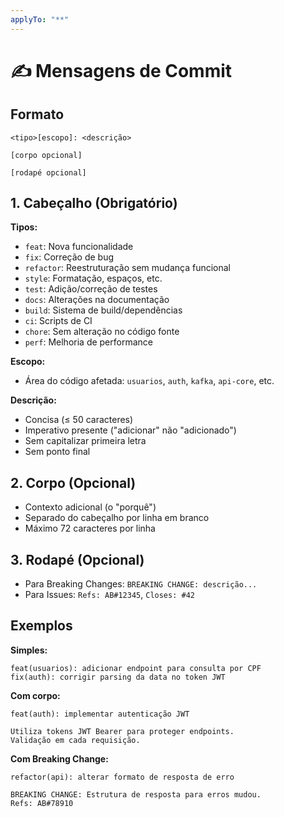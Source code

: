 ```yaml
---
applyTo: "**"
---
```

# ✍️ Mensagens de Commit

## Formato
```
<tipo>[escopo]: <descrição>

[corpo opcional]

[rodapé opcional]
```

## 1. Cabeçalho (Obrigatório)

**Tipos:**
- `feat`: Nova funcionalidade
- `fix`: Correção de bug
- `refactor`: Reestruturação sem mudança funcional
- `style`: Formatação, espaços, etc.
- `test`: Adição/correção de testes
- `docs`: Alterações na documentação
- `build`: Sistema de build/dependências
- `ci`: Scripts de CI
- `chore`: Sem alteração no código fonte
- `perf`: Melhoria de performance

**Escopo:**
- Área do código afetada: `usuarios`, `auth`, `kafka`, `api-core`, etc.

**Descrição:**
- Concisa (≤ 50 caracteres)
- Imperativo presente ("adicionar" não "adicionado")
- Sem capitalizar primeira letra
- Sem ponto final

## 2. Corpo (Opcional)
- Contexto adicional (o "porquê")
- Separado do cabeçalho por linha em branco
- Máximo 72 caracteres por linha

## 3. Rodapé (Opcional)
- Para Breaking Changes: `BREAKING CHANGE: descrição...`
- Para Issues: `Refs: AB#12345`, `Closes: #42`

## Exemplos

**Simples:**
```
feat(usuarios): adicionar endpoint para consulta por CPF
fix(auth): corrigir parsing da data no token JWT
```

**Com corpo:**
```
feat(auth): implementar autenticação JWT

Utiliza tokens JWT Bearer para proteger endpoints.
Validação em cada requisição.
```

**Com Breaking Change:**
```
refactor(api): alterar formato de resposta de erro

BREAKING CHANGE: Estrutura de resposta para erros mudou.
Refs: AB#78910
```
